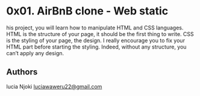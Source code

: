 # 0x01. AirBnB clone - Web static
his project, you will learn how to manipulate HTML and CSS languages. HTML is the structure of your page, it should be the first thing to write. CSS is the styling of your page, the design. I really encourage you to fix your HTML part before starting the styling. Indeed, without any structure, you can’t apply any design.

## Authors
lucia Njoki <luciawaweru22@gmail.com>

